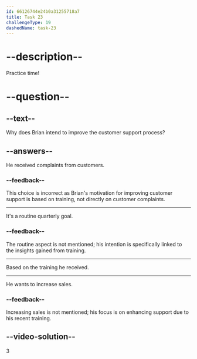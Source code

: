 ```yaml
---
id: 66126744e24b0a31255718a7
title: Task 23
challengeType: 19
dashedName: task-23
---
```


<!--
AUDIO REFERENCE:
Brian: Of course. By the end of the quarter, I plan to have the documentation I’m working on fully updated, and I intend to improve our customer support process based on the training I received.
-->

# --description--

Practice time!

# --question--

## --text--

Why does Brian intend to improve the customer support process?

## --answers--

He received complaints from customers.

### --feedback--

This choice is incorrect as Brian's motivation for improving customer support is based on training, not directly on customer complaints.

---

It's a routine quarterly goal.

### --feedback--

The routine aspect is not mentioned; his intention is specifically linked to the insights gained from training.

---

Based on the training he received.

---

He wants to increase sales.

### --feedback--

Increasing sales is not mentioned; his focus is on enhancing support due to his recent training.

## --video-solution--

3
